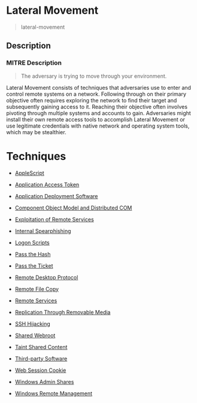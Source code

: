 
# Lateral Movement

> lateral-movement

## Description

### MITRE Description

> The adversary is trying to move through your environment.

Lateral Movement consists of techniques that adversaries use to enter and control remote systems on a network. Following through on their primary objective often requires exploring the network to find their target and subsequently gaining access to it. Reaching their objective often involves pivoting through multiple systems and accounts to gain. Adversaries might install their own remote access tools to accomplish Lateral Movement or use legitimate credentials with native network and operating system tools, which may be stealthier. 


# Techniques


* [AppleScript](../techniques/AppleScript.md)

* [Application Access Token](../techniques/Application-Access-Token.md)
    
* [Application Deployment Software](../techniques/Application-Deployment-Software.md)
    
* [Component Object Model and Distributed COM](../techniques/Component-Object-Model-and-Distributed-COM.md)
    
* [Exploitation of Remote Services](../techniques/Exploitation-of-Remote-Services.md)
    
* [Internal Spearphishing](../techniques/Internal-Spearphishing.md)
    
* [Logon Scripts](../techniques/Logon-Scripts.md)
    
* [Pass the Hash](../techniques/Pass-the-Hash.md)
    
* [Pass the Ticket](../techniques/Pass-the-Ticket.md)
    
* [Remote Desktop Protocol](../techniques/Remote-Desktop-Protocol.md)
    
* [Remote File Copy](../techniques/Remote-File-Copy.md)
    
* [Remote Services](../techniques/Remote-Services.md)
    
* [Replication Through Removable Media](../techniques/Replication-Through-Removable-Media.md)
    
* [SSH Hijacking](../techniques/SSH-Hijacking.md)
    
* [Shared Webroot](../techniques/Shared-Webroot.md)
    
* [Taint Shared Content](../techniques/Taint-Shared-Content.md)
    
* [Third-party Software](../techniques/Third-party-Software.md)
    
* [Web Session Cookie](../techniques/Web-Session-Cookie.md)
    
* [Windows Admin Shares](../techniques/Windows-Admin-Shares.md)
    
* [Windows Remote Management](../techniques/Windows-Remote-Management.md)
    
